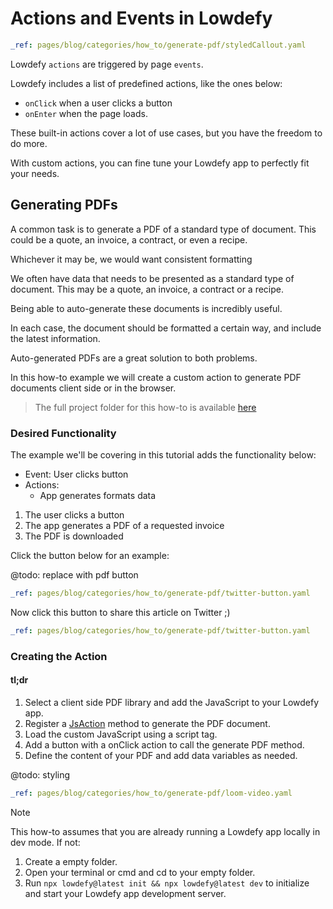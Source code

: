 # Actions and Events in Lowdefy

```yaml ldf
_ref: pages/blog/categories/how_to/generate-pdf/styledCallout.yaml
```

Lowdefy `actions` are triggered by page `events`.

Lowdefy includes a list of predefined actions, like the ones below:

- `onClick` when a user clicks a button
- `onEnter` when the page loads.

These built-in actions cover a lot of use cases, but you have the freedom to do more.

With custom actions, you can fine tune your Lowdefy app to perfectly fit your needs.

## Generating PDFs

A common task is to generate a PDF of a standard type of document.
This could be a quote, an invoice, a contract, or even a recipe.

Whichever it may be, we would want consistent formatting

We often have data that needs to be presented as a standard type of document.
This may be a quote, an invoice, a contract or a recipe.

Being able to auto-generate these documents is incredibly useful.

In each case, the document should be formatted a certain way, and include the latest information.

Auto-generated PDFs are a great solution to both problems.

In this how-to example we will create a custom action to generate PDF documents client side or in the browser.

> The full project folder for this how-to is available [here](https://github.com/lowdefy/lowdefy/tree/main/packages/docs/howto/generatePdf)

### Desired Functionality

The example we'll be covering in this tutorial adds the functionality below:

- Event: User clicks button
- Actions:
  - App generates formats data

1. The user clicks a button
2. The app generates a PDF of a requested invoice
3. The PDF is downloaded

Click the button below for an example:

@todo: replace with pdf button

```yaml ldf
_ref: pages/blog/categories/how_to/generate-pdf/twitter-button.yaml
```

Now click this button to share this article on Twitter ;)

```yaml ldf
_ref: pages/blog/categories/how_to/generate-pdf/twitter-button.yaml
```

### Creating the Action

#### tl;dr

1. Select a client side PDF library and add the JavaScript to your Lowdefy app.
2. Register a [JsAction](https://docs-v3.lowdefy.com/JsAction) method to generate the PDF document.
3. Load the custom JavaScript using a script tag.
4. Add a button with a onClick action to call the generate PDF method.
5. Define the content of your PDF and add data variables as needed.

@todo: styling

```yaml ldf
_ref: pages/blog/categories/how_to/generate-pdf/loom-video.yaml
```

> [!NOTE]
>
> This how-to assumes that you are already running a Lowdefy app locally in dev mode. If not:
>
> 1. Create a empty folder.
> 2. Open your terminal or cmd and cd to your empty folder.
> 3. Run `npx lowdefy@latest init && npx lowdefy@latest dev` to initialize and start your Lowdefy app development server.

